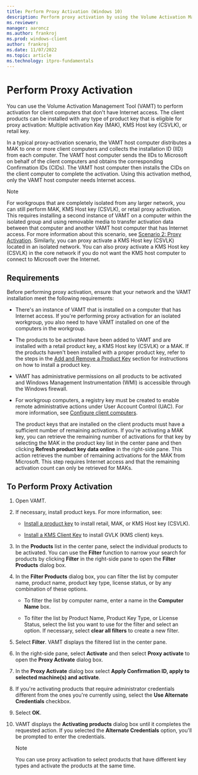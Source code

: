 ```yaml
---
title: Perform Proxy Activation (Windows 10)
description: Perform proxy activation by using the Volume Activation Management Tool (VAMT) to activate client computers that don't have Internet access.
ms.reviewer: 
manager: aaroncz
ms.author: frankroj
ms.prod: windows-client
author: frankroj
ms.date: 11/07/2022
ms.topic: article
ms.technology: itpro-fundamentals
---
```


# Perform Proxy Activation

You can use the Volume Activation Management Tool (VAMT) to perform activation for client computers that don't have Internet access. The client products can be installed with any type of product key that is eligible for proxy activation: Multiple activation Key (MAK), KMS Host key (CSVLK), or retail key.

In a typical proxy-activation scenario, the VAMT host computer distributes a MAK to one or more client computers and collects the installation ID (IID) from each computer. The VAMT host computer sends the IIDs to Microsoft on behalf of the client computers and obtains the corresponding Confirmation IDs (CIDs). The VAMT host computer then installs the CIDs on the client computer to complete the activation. Using this activation method, only the VAMT host computer needs Internet access.

> [!NOTE]
> For workgroups that are completely isolated from any larger network, you can still perform MAK, KMS Host key (CSVLK), or retail proxy activation. This requires installing a second instance of VAMT on a computer within the isolated group and using removable media to transfer activation data between that computer and another VAMT host computer that has Internet access. For more information about this scenario, see [Scenario 2: Proxy Activation](scenario-proxy-activation-vamt.md). Similarly, you can proxy activate a KMS Host key (CSVLK) located in an isolated network. You can also proxy activate a KMS Host key (CSVLK) in the core network if you do not want the KMS host computer to connect to Microsoft over the Internet.

## Requirements

Before performing proxy activation, ensure that your network and the VAMT installation meet the following requirements:

- There's an instance of VAMT that is installed on a computer that has Internet access. If you're performing proxy activation for an isolated workgroup, you also need to have VAMT installed on one of the computers in the workgroup.

- The products to be activated have been added to VAMT and are installed with a retail product key, a KMS Host key (CSVLK) or a MAK. If the products haven't been installed with a proper product key, refer to the steps in the [Add and Remove a Product Key](add-remove-product-key-vamt.md) section for instructions on how to install a product key.

- VAMT has administrative permissions on all products to be activated and Windows Management Instrumentation (WMI) is accessible through the Windows firewall.

- For workgroup computers, a registry key must be created to enable remote administrative actions under User Account Control (UAC). For more information, see [Configure client computers](configure-client-computers-vamt.md).

    The product keys that are installed on the client products must have a sufficient number of remaining activations. If you're activating a MAK key, you can retrieve the remaining number of activations for that key by selecting the MAK in the product key list in the center pane and then clicking **Refresh product key data online** in the right-side pane. This action retrieves the number of remaining activations for the MAK from Microsoft. This step requires Internet access and that the remaining activation count can only be retrieved for MAKs.

## To Perform Proxy Activation

1. Open VAMT.

2. If necessary, install product keys. For more information, see:

    - [Install a product key](install-product-key-vamt.md) to install retail, MAK, or KMS Host key (CSVLK).

    - [Install a KMS Client Key](install-kms-client-key-vamt.md) to install GVLK (KMS client) keys.

3. In the **Products** list in the center pane, select the individual products to be activated. You can use the **Filter** function to narrow your search for products by clicking **Filter** in the right-side pane to open the **Filter Products** dialog box.

4. In the **Filter Products** dialog box, you can filter the list by computer name, product name, product key type, license status, or by any combination of these options.

    - To filter the list by computer name, enter a name in the **Computer Name** box.

    - To filter the list by Product Name, Product Key Type, or License Status, select the list you want to use for the filter and select an option. If necessary, select **clear all filters** to create a new filter.

5. Select **Filter**. VAMT displays the filtered list in the center pane.

6. In the right-side pane, select **Activate** and then select **Proxy activate** to open the **Proxy Activate** dialog box.

7. In the **Proxy Activate** dialog box select **Apply Confirmation ID, apply to selected machine(s) and activate**.

8. If you're activating products that require administrator credentials different from the ones you're currently using, select the **Use Alternate Credentials** checkbox.

9. Select **OK**.

10. VAMT displays the **Activating products** dialog box until it completes the requested action. If you selected the **Alternate Credentials** option, you'll be prompted to enter the credentials.

    > [!NOTE]
    You can use proxy activation to select products that have different key types and activate the products at the same time.
